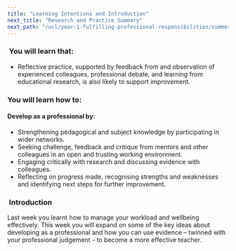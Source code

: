 ```yaml
---
title: "Learning Intentions and Introduction"
next_title: "Research and Practice Summary"
next_path: "/ucl/year-1-fulfilling-professional-responsibilities/summer-week-3-ect-research-and-practice-summary"
---
```


###  You will learn that:

- Reflective practice, supported by feedback from and observation of experienced colleagues, professional debate, and learning from educational research, is also likely to support improvement.

### You will learn how to:

#### Develop as a professional by:

- Strengthening pedagogical and subject knowledge by participating in wider networks.
- Seeking challenge, feedback and critique from mentors and other colleagues in an open and trusting working environment.
- Engaging critically with research and discussing evidence with colleagues.
- Reflecting on progress made, recognising strengths and weaknesses and identifying next steps for further improvement.

###  Introduction

Last week you learnt how to manage your workload and wellbeing effectively. This week you will expand on some of the key ideas about developing as a professional and how you can use evidence – twinned with your professional judgement – to become a more effective teacher.
